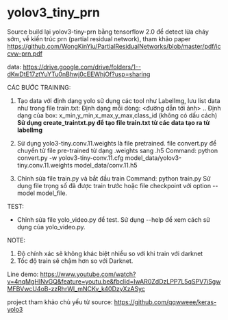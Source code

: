 # yolov3_tiny_prn

Source build lại yolov3-tiny-prn bằng tensorflow 2.0 để detect lửa cháy sớm, về kiến trúc prn (partial residual network), tham khảo paper https://github.com/WongKinYiu/PartialResidualNetworks/blob/master/pdf/iccvw-prn.pdf

data: https://drive.google.com/drive/folders/1--dKwDtE17ztYuYTu0nBhwj0cEEWhjOf?usp=sharing

CÁC BƯỚC TRAINING:

1. Tạo data với định dạng yolo sử dụng các tool như LabelImg, lưu list data như trong file train.txt:
Định dạng mỗi dòng: <đường dẫn tới ảnh> <box1> <box2> .. <boxN>
Định dạng của box: x_min,y_min,x_max,y_max,class_id (không có dấu cách)
  **Sử dụng create_traintxt.py để tạo file train.txt từ các data tạo ra từ labelImg**

2. Sử dụng yolo3-tiny.conv.11.weights là file pretrained. file convert.py để chuyển từ file pre-trained từ dạng .weights sang .h5
Command: python convert.py -w yolov3-tiny-conv.11.cfg model_data/yolov3-tiny.conv.11.weights model_data/conv.11.h5

3. Chỉnh sửa file train.py và bắt đầu train
Command: python train.py
Sử dụng file trọng số đã được train trước hoặc file checkpoint với option --model model_file.

TEST:
- Chỉnh sửa file yolo_video.py để test.
Sử dụng --help để xem cách sử dụng của yolo_video.py.

NOTE:
1. Độ chính xác sẽ không khác biệt nhiều so với khi train với darknet
2. Tốc độ train sẽ chậm hơn so với Darknet.

Line demo: https://www.youtube.com/watch?v=4nqMgHINvGQ&feature=youtu.be&fbclid=IwAR0ZdDzLPP7L5qSPV7iSgwMFBVwcU4oB-zzRhrWl_mNCKv_k40DzyXzASyc

project tham khảo chủ yếu từ source: https://github.com/qqwweee/keras-yolo3


